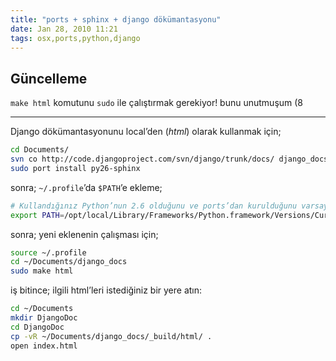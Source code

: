 ```yaml
---
title: "ports + sphinx + django dökümantasyonu"
date: Jan 28, 2010 11:21
tags: osx,ports,python,django
---
```


## Güncelleme

`make html` komutunu `sudo` ile çalıştırmak gerekiyor! bunu unutmuşum (8

***

Django dökümantasyonunu local’den (*html*) olarak kullanmak için;

```bash
cd Documents/
svn co http://code.djangoproject.com/svn/django/trunk/docs/ django_docs
sudo port install py26-sphinx
```

sonra; `~/.profile`’da `$PATH`’e ekleme;

```bash
# Kullandığınız Python’nun 2.6 olduğunu ve ports’dan kurulduğunu varsayıyorum!
export PATH=/opt/local/Library/Frameworks/Python.framework/Versions/Current/bin/:$PATH
```

sonra; yeni eklenenin çalışması için;

```bash
source ~/.profile
cd ~/Documents/django_docs
sudo make html
```

iş bitince; ilgili html’leri istediğiniz bir yere atın:

```bash
cd ~/Documents
mkdir DjangoDoc
cd DjangoDoc
cp -vR ~/Documents/django_docs/_build/html/ .
open index.html
```